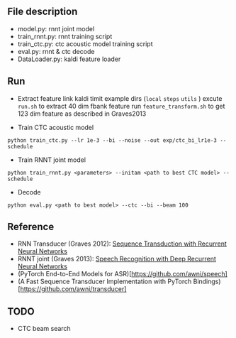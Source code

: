 ## File description
* model.py: rnnt joint model
* train_rnnt.py: rnnt training script
* train_ctc.py: ctc acoustic model training script
* eval.py: rnnt & ctc decode
* DataLoader.py: kaldi feature loader

## Run
* Extract feature
link kaldi timit example dirs (`local` `steps` `utils` )
excute `run.sh` to extract 40 dim fbank feature
run `feature_transform.sh` to get 123 dim feature as described in Graves2013

* Train CTC acoustic model
```
python train_ctc.py --lr 1e-3 --bi --noise --out exp/ctc_bi_lr1e-3 --schedule
```

* Train RNNT joint model
```
python train_rnnt.py <parameters> --initam <path to best CTC model> --schedule
```

* Decode 
```
python eval.py <path to best model> --ctc --bi --beam 100
```

## Reference
* RNN Transducer (Graves 2012): [Sequence Transduction with Recurrent Neural Networks](https://arxiv.org/abs/1211.3711)
* RNNT joint (Graves 2013): [Speech Recognition with Deep Recurrent Neural Networks](https://arxiv.org/abs/1303.5778 )
* (PyTorch End-to-End Models for ASR)[https://github.com/awni/speech]
* (A Fast Sequence Transducer Implementation with PyTorch Bindings)[https://github.com/awni/transducer]

## TODO
* CTC beam search